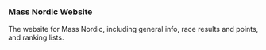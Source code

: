 ### Mass Nordic Website

The website for Mass Nordic, including general info, race results and points, and ranking lists.